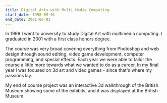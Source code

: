 ```yaml
---
title: Digital Arts with Multi Media Computing
start_date: 1998-09-01
end_date: 2001-06-01
---
```

In 1998 I went to university to study Digital Art with multimedia computing. I graduated in 2001 with a first class honors degree.

The course was very broad covering everything from Photoshop and web design through sound editing, video game development, computer programming, and special effects. Each year we were able to tailor the course a little more towards what we wanted to do as a career. In my final year I was focused on 3d art and video games - since that's where my passions lay.

My end of course project was an interactive 3d walkthrough of the British Museum showing some of the exhibits, and it was displayed at the British Museum.

